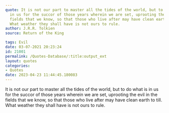 ```yaml
---
quote: It is not our part to master all the tides of the world, but to do what is
  in us for the succor of those years wherein we are set, uprooting the evil in the
  fields that we know, so that those who live after may have clean earth to till.
  What weather they shall have is not ours to rule.
author: J.R.R. Tolkien
source: Return of the King

tags: Evil
date: 03-07-2021 20:23:24
id: 21001
permalink: /Quotes-Database/:title:output_ext
layout: quotes
categories:
- Quotes
date: 2023-04-23 11:44:45.180083
---
```

It is not our part to master all the tides of the world, but to do what is in us for the succor of those years wherein we are set, uprooting the evil in the fields that we know, so that those who live after may have clean earth to till. What weather they shall have is not ours to rule.